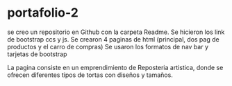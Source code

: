 # portafolio-2
se creo un repositorio en Github con la carpeta Readme.
Se hicieron los link de bootstrap ccs y js.
Se crearon 4 paginas de html (principal, dos pag de productos y el carro de compras)
Se usaron los formatos de nav bar y tarjetas de bootstrap

La pagina consiste en un emprendimiento de Reposteria artistica, donde se ofrecen diferentes tipos de tortas con diseños y tamaños.
